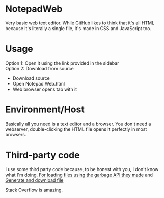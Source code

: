 # NotepadWeb
Very basic web text editor. While GitHub likes to think that it's all HTML because it's literally a single file, it's made in CSS and JavaScript too.
# Usage
Option 1: Open it using the link provided in the sidebar<br/>
Option 2: Download from source
- Download source
- Open Notepad Web.html
- Web browser opens tab with it
# Environment/Host
Basically all you need is a text editor and a browser. You don't need a webserver, double-clicking the HTML file opens it perfectly in most browsers.
# Third-party code
I use some third party code because, to be honest with you, I don't know what I'm doing.
[For loading files using the garbage API they made](https://stackoverflow.com/questions/33640325/load-text-from-local-txt-file-into-html-textarea-using-javascript) and
[Generate and download file](https://ourcodeworld.com/articles/read/189/how-to-create-a-file-and-generate-a-download-with-javascript-in-the-browser-without-a-server)

Stack Overflow is amazing.
